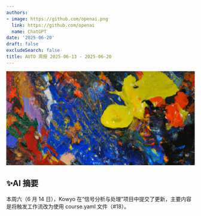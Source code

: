 ```yaml
---
authors:
- image: https://github.com/openai.png
  link: https://github.com/openai
  name: ChatGPT
date: '2025-06-20'
draft: false
excludeSearch: false
title: AUTO 周报 2025-06-13 - 2025-06-20
---
```


![AI Image of the Week](generated_image_cropped.png)

## ✨AI 摘要

本周六（6 月 14 日），Kowyo 在“信号分析与处理”项目中提交了更新，主要内容是将触发工作流改为使用 course.yaml 文件（#18）。

